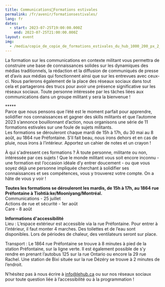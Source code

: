 ```yaml
---
title: Communications🌿Formations estivales
permalink: /fr/avenir/formationsestivales/
lang: fr
dates:
  - start: 2023-07-25T19:00:00.000Z
    end: 2023-07-25T21:00:00.000Z
layout: event
img:
  - /media/copie_de_copie_de_formations_estivales_du_hub_1000_200_px_2_.png
---
```

<!--StartFragment-->

La formation sur les communications en contexte militant vous permettra de construire une base de connaissances solides sur les dynamiques des médias traditionnels, la rédaction et la diffusion de communiqués de presse et d’avis aux médias qui fonctionnent ainsi que sur les entrevues avec ceux-ci. Nous parlerons également de la place des réseaux sociaux dans tout cela et partagerons des trucs pour avoir une présence significative sur les réseaux sociaux. Toute personne intéressée par les tâches liées aux communications dans un groupe militant y sera la bienvenue !

\*\*\*\**\
Parce que nous pensons que l’été est le moment parfait pour apprendre, solidifier nos connaissances et gagner des skills militants et que l’automne 2023 s’annonce bouillonnant d’action, nous organisons une série de 11 formations estivales sur une foule de sujets militants.\
Les formations se dérouleront chaque mardi de 15h à 17h, du 30 mai au 8 août, au 1864 rue Préfontaine. S’il fait beau, nous irons dehors et en cas de pluie, nous irons à l’intérieur. Apportez un cahier de notes et un crayon !

À qui s'adressent ces formations ? À toute personne, militante ou non, intéressée par ces sujets ! Que le monde militant vous soit encore inconnu - une formation est l’occasion idéale d’y entrer doucement - ou que vous soyez déjà une personne impliquée cherchant à solidifier ses connaissances et ses compétences, vous y trouverez votre compte. On a hâte de vous y voir !

**Toutes les formations se dérouleront les mardis, de 15h à 17h, au 1864 rue Préfontaine à Tiohtià:ke/Mooniyang/Montréal.**\
Communications - 25 juillet\
Actions de rue et sécurité - 1er août\
Care - 8 août

**Informations d'accessibilité**\
Lieu : L’espace extérieur est accessible via la rue Préfontaine. Pour entrer à l’intérieur, il faut monter 4 marches. Des toilettes et de l’eau sont disponibles. Lors de périodes de chaleur, des ventilateurs seront sur place.

Transport : Le 1864 rue Préfontaine se trouve à 8 minutes à pied de la station Préfontaine, sur la ligne verte. Il est également possible de s’y rendre en prenant l’autobus 125 sur la rue Ontario ou encore la 29 rue Rachel. Une station de Bixi située sur la rue Dézéry se trouve à 2 minutes de l’endroit.

N’hésitez pas à nous écrire à info@lehub.ca ou sur nos réseaux sociaux pour toute question liée à l’accessibilité ou à la programmation ! 

<!--EndFragment-->